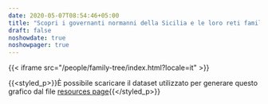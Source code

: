 ```yaml
---
date: 2020-05-07T08:54:46+05:00
title: "Scopri i governanti normanni della Sicilia e le loro reti familiari"
draft: false
noshowdate: true
noshowpager: true
---
```

{{< iframe src="/people/family-tree/index.html?locale=it" >}}

{{<styled_p>}}È possibile scaricare il dataset utilizzato per generare questo grafico dal file [resources page](../resources/download/){{</styled_p>}}
